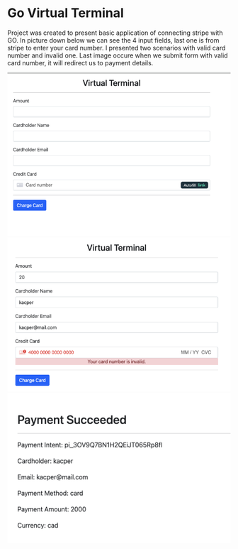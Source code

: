 
# Go Virtual Terminal

Project was created to present basic application of connecting stripe with GO. In picture down below we can see the 4 input fields, last one is from stripe to enter your card number. I presented two scenarios with valid card number and invalid one. Last image occure when we submit form with valid card number, it will redirect us to payment details.

![alt text](https://github.com/kleczynski/go-stripe/blob/master/static/virtual_terminal.png?raw=true)
![alt text](https://github.com/kleczynski/go-stripe/blob/master/static/invalid_card_number.png?raw=true)
![alt text](https://github.com/kleczynski/go-stripe/blob/master/static/payment_succeeded.png?raw=true)

